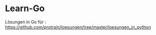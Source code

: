 # Learn-Go
 Lösungen in Go für : https://github.com/protrain/loesungen/tree/master/loesungen_in_python
